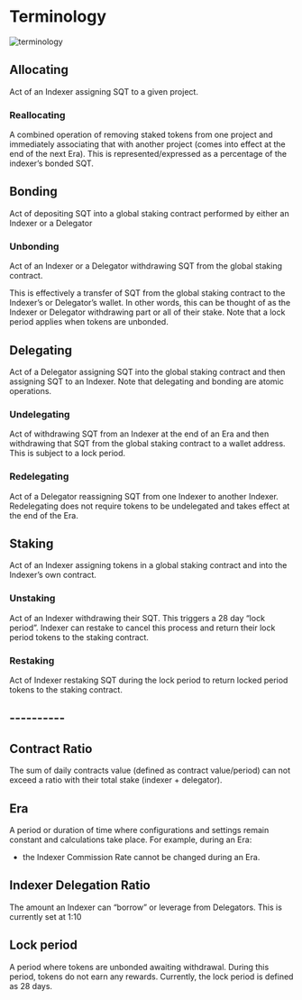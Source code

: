 # Terminology

![terminology](/assets/img/terminology.png)

## **Allocating**

Act of an Indexer assigning SQT to a given project.


### **Reallocating**

A combined operation of removing staked tokens from one project and immediately associating that with another project (comes into effect at the end of the next Era). This is represented/expressed as a percentage of the indexer’s bonded SQT.


## **Bonding**

Act of depositing SQT into a global staking contract performed by either an Indexer or a Delegator


### **Unbonding**

Act of an Indexer or a Delegator withdrawing SQT from the global staking contract.

This is effectively a transfer of SQT from the global staking contract to the Indexer’s or Delegator’s wallet. In other words,  this can be thought of as the Indexer or Delegator withdrawing part or all of their stake. Note that a lock period applies when tokens are unbonded.


## **Delegating**

Act of a Delegator assigning SQT into the global staking contract and then assigning SQT to an Indexer. Note that delegating and bonding are atomic operations. 


### **Undelegating**

Act of withdrawing SQT from an Indexer at the end of an Era and then withdrawing that SQT from the global staking contract to a wallet address. This is subject to a lock period.


### **Redelegating**

Act of a Delegator reassigning SQT from one Indexer to another Indexer. Redelegating does not require tokens to be undelegated and takes effect at the end of the Era.


## **Staking**

Act of an Indexer assigning tokens in a global staking contract and into the Indexer’s own contract.


### **Unstaking**

Act of an Indexer withdrawing their SQT. This triggers a 28 day “lock period”. Indexer can restake to cancel this process and return their lock period tokens to the staking contract.


### **Restaking**

Act of Indexer restaking SQT during the lock period to return locked period tokens to the staking contract.


## ----------


## **Contract Ratio**

The sum of daily contracts value (defined as contract value/period) can not exceed a ratio with their total stake (indexer + delegator).


## **Era**

A period or duration of time where configurations and settings remain constant and calculations take place. For example, during an Era:



* the Indexer Commission Rate cannot be changed during an Era. 


## **Indexer Delegation Ratio**

The amount an Indexer can “borrow” or leverage from Delegators. This is currently set at 1:10


## **Lock period**

A period where tokens are unbonded awaiting withdrawal. During this period, tokens do not earn any rewards. Currently, the lock period is defined as 28 days.
